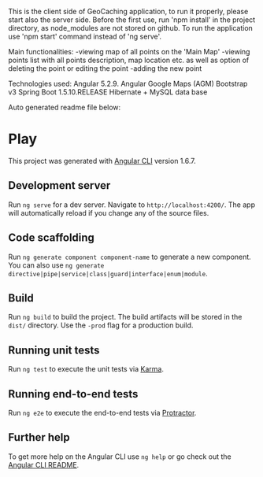 
This is the client side of GeoCaching application, to run it properly, please start also the server side.
Before the first use, run 'npm install' in the project directory, as node_modules are not stored on github.
To run the application use 'npm start' command instead of 'ng serve'. 

Main functionalities:
-viewing map of all points on the 'Main Map'
-viewing points list with all points description, map location etc. as well as option of deleting the point or editing the point
-adding the new point 

Technologies used:
Angular 5.2.9.
Angular Google Maps (AGM)
Bootstrap v3
Spring Boot 1.5.10.RELEASE
Hibernate + MySQL data base

Auto generated readme file below:

# Play

This project was generated with [Angular CLI](https://github.com/angular/angular-cli) version 1.6.7.

## Development server

Run `ng serve` for a dev server. Navigate to `http://localhost:4200/`. The app will automatically reload if you change any of the source files.

## Code scaffolding

Run `ng generate component component-name` to generate a new component. You can also use `ng generate directive|pipe|service|class|guard|interface|enum|module`.

## Build

Run `ng build` to build the project. The build artifacts will be stored in the `dist/` directory. Use the `-prod` flag for a production build.

## Running unit tests

Run `ng test` to execute the unit tests via [Karma](https://karma-runner.github.io).

## Running end-to-end tests

Run `ng e2e` to execute the end-to-end tests via [Protractor](http://www.protractortest.org/).

## Further help

To get more help on the Angular CLI use `ng help` or go check out the [Angular CLI README](https://github.com/angular/angular-cli/blob/master/README.md).
